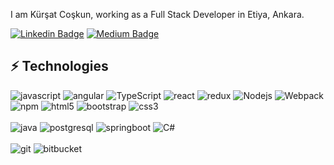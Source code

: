 

I am Kürşat Coşkun, working as a Full Stack Developer in Etiya, Ankara.

[![Linkedin Badge](https://img.shields.io/badge/-kursatcoskun-blue?style=flat-square&logo=Linkedin&logoColor=white&link=https://www.linkedin.com/in/kursatcoskun/)](https://www.linkedin.com/in/kursatcoskun/)
[![Medium Badge](https://img.shields.io/badge/-@kursatcoskun-03a57a?style=flat-square&labelColor=000000&logo=Medium&link=https://medium.com/@kursatcoskun/)](https://medium.com/@kursatcoskun)

## ⚡ Technologies

<p>

 <img alt="javascript" src="https://img.shields.io/badge/-JavaScript-black?style=flat-square&logo=javascript" />
 <img alt="angular" src="https://img.shields.io/badge/-Angular-DD0031?style=flat-square&logo=angular&logoColor=white" />
  <img alt="TypeScript" src="https://img.shields.io/badge/-TypeScript-007ACC?style=flat-square&logo=typescript&logoColor=white" />
   <img alt="react" src="https://img.shields.io/badge/-React-black?style=flat-square&logo=react" />
   <img alt="redux" src="https://img.shields.io/badge/-Redux-764ABC?style=flat-square&logo=redux&logoColor=white" />
    <img alt="Nodejs" src="https://img.shields.io/badge/-Nodejs-43853d?style=flat-square&logo=Node.js&logoColor=white" />
     <img alt="Webpack" src="https://img.shields.io/badge/-Webpack-8DD6F9?style=flat-square&logo=webpack&logoColor=white" /> 
     <img alt="npm" src="https://img.shields.io/badge/-NPM-CB3837?style=flat-square&logo=npm&logoColor=white" />
  <img alt="html5" src="https://img.shields.io/badge/-HTML5-E34F26?style=flat-square&logo=html5&logoColor=white" />
    <img alt="bootstrap" src="https://img.shields.io/badge/-Bootstrap-563D7C?style=flat-square&logo=bootstrap" />
        <img alt="css3" src="https://img.shields.io/badge/-CSS3-1572B6?style=flat-square&logo=css3" />
     <br/>
     <br/>
   
 <img alt="java" src="https://img.shields.io/badge/-Java-E34A86?style=flat-square&logo=Java" /> 
  <img alt="postgresql" src="https://img.shields.io/badge/-PostgreSQL-336791?style=flat-square&logo=postgresql" /> 
    <img alt="springboot" src="https://img.shields.io/badge/-Spring Boot-43853d?style=flat-square&logo=springboot" /> 
  <img alt="C#" src="https://img.shields.io/badge/C%23-green&logoColor=white" />
 <br/>
 <br/>
  

  <img alt="git" src="https://img.shields.io/badge/-Git-black?style=flat-square&logo=git" />
  <img alt="bitbucket" src="https://img.shields.io/badge/-BitBucket-darkblue?style=flat-square&logo=bitbucket" />
  
 
</p>
